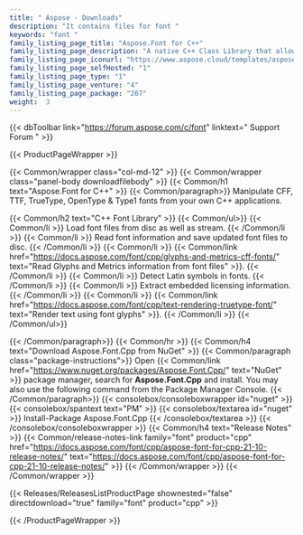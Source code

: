 ```yaml
---
title: " Aspose - Downloads"
description: "It contains files for font "
keywords: "font "
family_listing_page_title: "Aspose.Font for C++"
family_listing_page_description: "A native C++ Class Library that allows manipulation of font types including CFF, TTF, TrueType, OpenType & Type1 fonts."
family_listing_page_iconurl: "https://www.aspose.cloud/templates/aspose/App_Themes/V3/images/font/272x272/aspose_font-for-cpp.png"
family_listing_page_selfHosted: "1"
family_listing_page_type: "1"
family_listing_page_venture: "4"
family_listing_page_package: "267"
weight:  3
---
```


{{< dbToolbar link="https://forum.aspose.com/c/font" linktext=" Support Forum " >}}


{{< ProductPageWrapper >}}

<!-- ProductPageContent-->
{{< Common/wrapper class="col-md-12" >}}
{{< Common/wrapper class="panel-body downloadfilebody" >}}
{{< Common/h1 text="Aspose.Font for C++" >}}
{{< Common/paragraph>}}
Manipulate CFF, TTF, TrueType, OpenType &amp; Type1 fonts from your own C++ applications.

{{< Common/h2 text="C++ Font Library"  >}} {{< Common/ul>}}
    {{< Common/li >}} 
Load font files from disc as well as stream. {{< /Common/li >}}
   {{< Common/li >}} Read font information and save updated font files to disc. {{< /Common/li >}}
   {{< Common/li >}} {{< Common/link href="https://docs.aspose.com/font/cpp/glyphs-and-metrics-cff-fonts/" text="Read Glyphs and Metrics information from font files"  >}}. {{< /Common/li >}}
   {{< Common/li >}} Detect Latin symbols in fonts. {{< /Common/li >}}
   {{< Common/li >}} Extract embedded licensing information. {{< /Common/li >}}
   {{< Common/li >}} {{< Common/link href="https://docs.aspose.com/font/cpp/text-rendering-truetype-font/" text="Render text using font glyphs"  >}}. {{< /Common/li >}}
 {{< /Common/ul>}}

{{< /Common/paragraph>}}
{{< Common/hr >}}
{{< Common/h4 text="Download Aspose.Font.Cpp from NuGet"  >}}
{{< Common/paragraph class="package-instructions">}}
Open {{< Common/link href="https://www.nuget.org/packages/Aspose.Font.Cpp/" text="NuGet"  >}} package manager, search for <b>Aspose.Font.Cpp</b> and install. You may also use the following command from the Package Manager Console.
 {{< /Common/paragraph>}}
{{< consolebox/consoleboxwrapper id="nuget" >}}
       {{< consolebox/spantext text="PM" >}}
       {{< consolebox/textarea id="nuget" >}} Install-Package Aspose.Font.Cpp {{< /consolebox/textarea >}}
{{< /consolebox/consoleboxwrapper >}}
{{< Common/h4 text="Release Notes"  >}}
{{< Common/release-notes-link family="font" product="cpp" href="https://docs.aspose.com/font/cpp/aspose-font-for-cpp-21-10-release-notes/" text="https://docs.aspose.com/font/cpp/aspose-font-for-cpp-21-10-release-notes/"  >}}
{{< /Common/wrapper >}}
{{< /Common/wrapper >}}

<!-- /ProductPageContent-->



<!-- ReleasesListProductPage-->
   {{< Releases/ReleasesListProductPage shownested="false"  directdownload="true" family="font" product="cpp" >}}
<!-- /ReleasesListProductPage-->

{{< /ProductPageWrapper >}}


